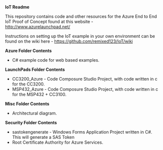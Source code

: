 **IoT Readme**

This repository contains code and other resources for the Azure End to End IoT Proof of Concept found at this website - http://www.azurelaunchpad.net/

Instructions on setting up the IoT example in your own environment can be found on the wiki here - https://github.com/remixed123/IoT/wiki


**Azure Folder Contents**
* C# example code for web based examples.

**LaunchPads Folder Contents**
* CC3200_Azure - Code Composure Studio Project, with code written in c for the CC3200.
* MSP432_Azure - Code Composure Studio Project, with code written in c for the MSP432 + CC3100.

**Misc Folder Contents**
* Architectural diagram.

**Security Folder Contents**
* sastokengenerate - Windows Forms Application Project written in C#. This will generate a SAS Token
* Root Certificate Authority for Azure Services.

